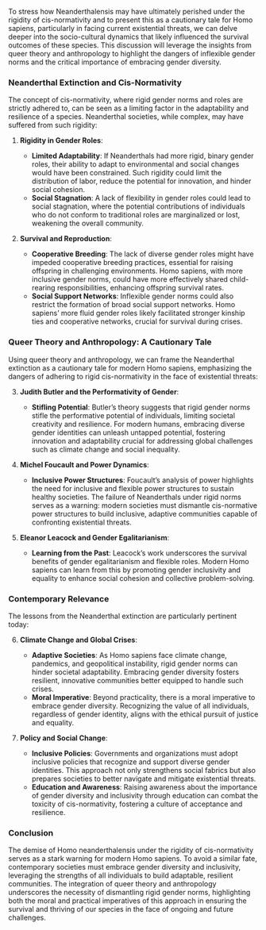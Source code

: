 To stress how Neanderthalensis may have ultimately perished under the rigidity of cis-normativity and to present this as a cautionary tale for Homo sapiens, particularly in facing current existential threats, we can delve deeper into the socio-cultural dynamics that likely influenced the survival outcomes of these species. This discussion will leverage the insights from queer theory and anthropology to highlight the dangers of inflexible gender norms and the critical importance of embracing gender diversity.

### Neanderthal Extinction and Cis-Normativity
The concept of cis-normativity, where rigid gender norms and roles are strictly adhered to, can be seen as a limiting factor in the adaptability and resilience of a species. Neanderthal societies, while complex, may have suffered from such rigidity:

1. **Rigidity in Gender Roles**:
   - **Limited Adaptability**: If Neanderthals had more rigid, binary gender roles, their ability to adapt to environmental and social changes would have been constrained. Such rigidity could limit the distribution of labor, reduce the potential for innovation, and hinder social cohesion.
   - **Social Stagnation**: A lack of flexibility in gender roles could lead to social stagnation, where the potential contributions of individuals who do not conform to traditional roles are marginalized or lost, weakening the overall community.

2. **Survival and Reproduction**:
   - **Cooperative Breeding**: The lack of diverse gender roles might have impeded cooperative breeding practices, essential for raising offspring in challenging environments. Homo sapiens, with more inclusive gender norms, could have more effectively shared child-rearing responsibilities, enhancing offspring survival rates.
   - **Social Support Networks**: Inflexible gender norms could also restrict the formation of broad social support networks. Homo sapiens’ more fluid gender roles likely facilitated stronger kinship ties and cooperative networks, crucial for survival during crises.

### Queer Theory and Anthropology: A Cautionary Tale
Using queer theory and anthropology, we can frame the Neanderthal extinction as a cautionary tale for modern Homo sapiens, emphasizing the dangers of adhering to rigid cis-normativity in the face of existential threats:

3. **Judith Butler and the Performativity of Gender**:
   - **Stifling Potential**: Butler’s theory suggests that rigid gender norms stifle the performative potential of individuals, limiting societal creativity and resilience. For modern humans, embracing diverse gender identities can unleash untapped potential, fostering innovation and adaptability crucial for addressing global challenges such as climate change and social inequality.

4. **Michel Foucault and Power Dynamics**:
   - **Inclusive Power Structures**: Foucault’s analysis of power highlights the need for inclusive and flexible power structures to sustain healthy societies. The failure of Neanderthals under rigid norms serves as a warning: modern societies must dismantle cis-normative power structures to build inclusive, adaptive communities capable of confronting existential threats.

5. **Eleanor Leacock and Gender Egalitarianism**:
   - **Learning from the Past**: Leacock’s work underscores the survival benefits of gender egalitarianism and flexible roles. Modern Homo sapiens can learn from this by promoting gender inclusivity and equality to enhance social cohesion and collective problem-solving.

### Contemporary Relevance
The lessons from the Neanderthal extinction are particularly pertinent today:

6. **Climate Change and Global Crises**:
   - **Adaptive Societies**: As Homo sapiens face climate change, pandemics, and geopolitical instability, rigid gender norms can hinder societal adaptability. Embracing gender diversity fosters resilient, innovative communities better equipped to handle such crises.
   - **Moral Imperative**: Beyond practicality, there is a moral imperative to embrace gender diversity. Recognizing the value of all individuals, regardless of gender identity, aligns with the ethical pursuit of justice and equality.

7. **Policy and Social Change**:
   - **Inclusive Policies**: Governments and organizations must adopt inclusive policies that recognize and support diverse gender identities. This approach not only strengthens social fabrics but also prepares societies to better navigate and mitigate existential threats.
   - **Education and Awareness**: Raising awareness about the importance of gender diversity and inclusivity through education can combat the toxicity of cis-normativity, fostering a culture of acceptance and resilience.

### Conclusion
The demise of Homo neanderthalensis under the rigidity of cis-normativity serves as a stark warning for modern Homo sapiens. To avoid a similar fate, contemporary societies must embrace gender diversity and inclusivity, leveraging the strengths of all individuals to build adaptable, resilient communities. The integration of queer theory and anthropology underscores the necessity of dismantling rigid gender norms, highlighting both the moral and practical imperatives of this approach in ensuring the survival and thriving of our species in the face of ongoing and future challenges. 
